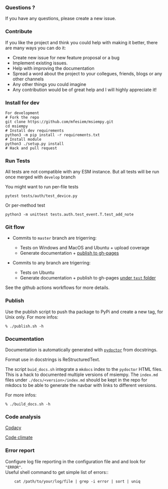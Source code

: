 ### Questions ?  

If you have any questions, please create a new issue.  

### Contribute  

If you like the project and think you could help with making it better, there are many ways you can do it:   

- Create new issue for new feature proposal or a bug
- Implement existing issues.
- Help with improving the documentation
- Spread a word about the project to your collegues, friends, blogs or any other channels
- Any other things you could imagine
- Any contribution would be of great help and I will highly appreciate it!

### Install for dev
```
For development
# Fork the repo
git clone https://github.com/mfesiem/msiempy.git
cd msiempy
# Install dev requirements
python3 -m pip install -r requirements.txt
# Install module
python3 ./setup.py install
# Hack and pull request
```

### Run Tests


All tests are not compatible with any ESM instance. But all tests will be run once merged with `develop` branch

You might want to run per-file tests
```
pytest tests/auth/test_device.py
```

Or per-method test
```
python3 -m unittest tests.auth.test_event.T.test_add_note
```


### Git flow
- Commits to `master` branch are trigerring: 
    - Tests on Windows and MacOS and Ubuntu + upload coverage
    - Generate documentation + [publish to gh-pages](https://mfesiem.github.io/docs/msiempy/)

- Commits to any branch are trigerring:
    - Tests on Ubuntu
    - Generate documentation + publish to gh-pages [under `test` folder](https://mfesiem.github.io/docs/test/msiempy/)

See the github actions workflows for more details.  

### Publish

Use the publish script to push tha package to PyPi and create a new tag, for Unix only. 
For more infos:
```
% ./publish.sh -h
```

### Documentation
Documentation is automatically generated with [`pydoctor`](https://pydoctor.readthedocs.io/en/latest/) from docstrings. 

Format use in docstrings is ReStructuredText.

The script `buid_docs.sh` integrate a `mkdocs` index to the `pydoctor` HTML files. 
This is a hack to documented multiple versions of msiempy. 
The `index.md` files under `./docs/<version>/index.md` should be kept in the repo for mkdocs to be able to generate the navbar with links to different versions.


For more infos:
```
% ./build_docs.sh -h
```
### Code analysis

[Codacy](https://www.codacy.com/gh/mfesiem/msiempy?utm_source=github.com&amp;utm_medium=referral&amp;utm_content=mfesiem/msiempy&amp;utm_campaign=Badge_Grade)

[Code climate](https://codeclimate.com/github/mfesiem/msiempy/maintainability)

### Error report

Configure log file reporting in the configuration file and and look for ``"ERROR"``.  
Useful shell command to get simple list of errors::  

        cat /path/to/your/log/file | grep -i error | sort | uniq
